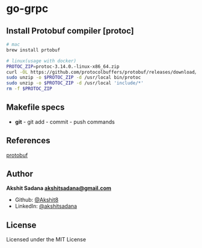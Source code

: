 # go-grpc

## Install Protobuf compiler [protoc]
```bash
# mac
brew install prtobuf

# linux(usage with docker)
PROTOC_ZIP=protoc-3.14.0.-linux-x86_64.zip
curl -OL https://github.com/protocolbuffers/protobuf/releases/download/v3.14.0/$PROTOC_ZIP
sudo unzip -o $PROTOC_ZIP -d /usr/local bin/protoc
sudo unzip -o $PROTOC_ZIP -d /usr/local 'include/*'
rm -f $PROTOC_ZIP
```

## Makefile specs
- **git** - git add - commit - push commands


## References
[protobuf](https://github.com/protocolbuffers/protobuf)

## Author
**Akshit Sadana <akshitsadana@gmail.com>**

- Github: [@Akshit8](https://github.com/Akshit8)
- LinkedIn: [@akshitsadana](https://www.linkedin.com/in/akshit-sadana-b051ab121/)

## License
Licensed under the MIT License